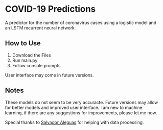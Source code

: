 # COVID-19 Predictions
A predictor for the number of coronavirus cases using a logistic model and an LSTM recurrent neural network.

## How to Use
1. Download the Files
2. Run main.py
3. Follow console prompts

User interface may come in future versions.

## Notes
These models do not seem to be very accuracte. Future versions may allow for better models and improved user interface. I am new to machine learning, if there are any suggestions for improvements, please let me now. 

Special thanks to [Salvador Aleguas](https://github.com/saleguas) for helping with data processing.
